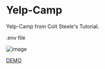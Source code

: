 # Yelp-Camp
Yelp-Camp from Colt Steele's Tutorial.

.env file

![image](https://user-images.githubusercontent.com/79863003/123521354-d2945980-d6be-11eb-8167-01c39b811429.png)


[DEMO](https://cutt.ly/2me3CBq)


